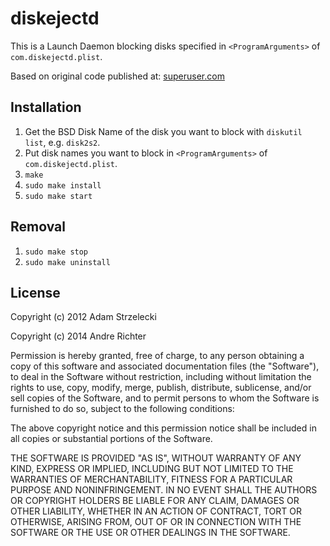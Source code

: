 diskejectd
===========

This is a Launch Daemon blocking disks specified in `<ProgramArguments>` of `com.diskejectd.plist`.

Based on original code published at:
[superuser.com](http://superuser.com/questions/336455/mac-lion-fstab-is-deprecated-so-what-replaces-it-to-prevent-a-partition-from-m/336474#336474)


Installation
------------

1. Get the BSD Disk Name of the disk you want to block with `diskutil list`, e.g. `disk2s2`.
2. Put disk names you want to block in `<ProgramArguments>` of `com.diskejectd.plist`.
3. `make`
4. `sudo make install`
5. `sudo make start`


Removal
-------

1. `sudo make stop`
2. `sudo make uninstall`

License
-------

Copyright (c) 2012 Adam Strzelecki

Copyright (c) 2014 Andre Richter

Permission is hereby granted, free of charge, to any person obtaining
a copy of this software and associated documentation files (the
"Software"), to deal in the Software without restriction, including
without limitation the rights to use, copy, modify, merge, publish,
distribute, sublicense, and/or sell copies of the Software, and to
permit persons to whom the Software is furnished to do so, subject to
the following conditions:

The above copyright notice and this permission notice shall be
included in all copies or substantial portions of the Software.

THE SOFTWARE IS PROVIDED "AS IS", WITHOUT WARRANTY OF ANY KIND,
EXPRESS OR IMPLIED, INCLUDING BUT NOT LIMITED TO THE WARRANTIES OF
MERCHANTABILITY, FITNESS FOR A PARTICULAR PURPOSE AND
NONINFRINGEMENT. IN NO EVENT SHALL THE AUTHORS OR COPYRIGHT HOLDERS BE
LIABLE FOR ANY CLAIM, DAMAGES OR OTHER LIABILITY, WHETHER IN AN ACTION
OF CONTRACT, TORT OR OTHERWISE, ARISING FROM, OUT OF OR IN CONNECTION
WITH THE SOFTWARE OR THE USE OR OTHER DEALINGS IN THE SOFTWARE.
